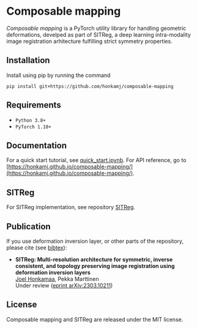 # Composable mapping

*Composable mapping* is a PyTorch utility library for handling geometric deformations, develped as part of SITReg, a deep learning intra-modality image registration arhitecture fulfilling strict symmetry properties.

## Installation

Install using pip by running the command

    pip install git+https://github.com/honkamj/composable-mapping

## Requirements

- `Python 3.8+`
- `PyTorch 1.10+`

## Documentation

For a quick start tutorial, see [quick_start.ipynb](tutorials/quick_start.ipynb). For API reference, go to [https://honkamj.github.io/composable-mapping/](https://honkamj.github.io/composable-mapping/).

## SITReg

For SITReg implementation, see repository [SITReg](https://github.com/honkamj/SITReg).

## Publication

If you use deformation inversion layer, or other parts of the repository, please cite (see [bibtex](citations.bib)):

- **SITReg: Multi-resolution architecture for symmetric, inverse consistent, and topology preserving image registration using deformation inversion layers**  
[Joel Honkamaa](https://github.com/honkamj), Pekka Marttinen  
Under review ([eprint arXiv:2303.10211](https://arxiv.org/abs/2303.10211))

## License

Composable mapping and SITReg are released under the MIT license.
